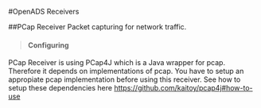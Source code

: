 #OpenADS Receivers

##PCap Receiver
Packet capturing for network traffic.

> #### Configuring
PCap Receiver is using PCap4J which is a Java wrapper for pcap. Therefore it depends on implementations of pcap. You have to setup an appropiate pcap implementation before using this receiver. See how to setup these dependencies here https://github.com/kaitoy/pcap4j#how-to-use